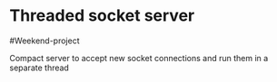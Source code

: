 # Threaded socket server

#Weekend-project

Compact server to accept new socket connections and run them in a separate thread
